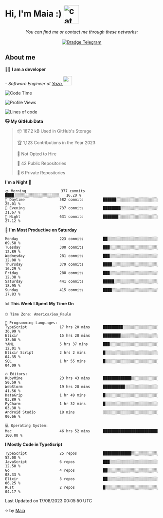 <h1 align="left">Hi, I'm Maia :) 
<img src="https://emojis.slackmojis.com/emojis/images/1643509834/36299/black-cat.gif?1643509834" width="50" height="60" align="center"  alt="cat"/>
</h1>

<p align="center">
    <i>You can find me or contact me through these networks:</i>
    <br/><br/>
    <a href="https://t.me/mrootx" target="_blank">
        <img src="https://img.shields.io/badge/-Telegram-2CA5E0?logo=telegram&style=flat&logoColor=white" alt="Bradge Telegram" />
    </a>
</p>

## About me

:technologist: <strong>I am a developer</strong> <br>

<p><em> - Software Engineer at <a href="[https://pdasolucoes.com.br](https://yazo.com.br/)">Yazo
</a><img src="https://media.giphy.com/media/WUlplcMpOCEmTGBtBW/giphy.gif" width="30"> 
</em></p>

<!--START_SECTION:waka-->
![Code Time](http://img.shields.io/badge/Code%20Time-3%2C057%20hrs%206%20mins-blue)

![Profile Views](http://img.shields.io/badge/Profile%20Views-7-blue)

![Lines of code](https://img.shields.io/badge/From%20Hello%20World%20I%27ve%20Written-508.4%20thousand%20lines%20of%20code-blue)

**🐱 My GitHub Data** 

> 📦 187.2 kB Used in GitHub's Storage 
 > 
> 🏆 1,123 Contributions in the Year 2023
 > 
> 🚫 Not Opted to Hire
 > 
> 📜 42 Public Repositories 
 > 
> 🔑 6 Private Repositories 
 > 
**I'm a Night 🦉** 

```text
🌞 Morning                377 commits         ████░░░░░░░░░░░░░░░░░░░░░   16.20 % 
🌆 Daytime                582 commits         ██████░░░░░░░░░░░░░░░░░░░   25.01 % 
🌃 Evening                737 commits         ████████░░░░░░░░░░░░░░░░░   31.67 % 
🌙 Night                  631 commits         ███████░░░░░░░░░░░░░░░░░░   27.12 % 
```
📅 **I'm Most Productive on Saturday** 

```text
Monday                   223 commits         ██░░░░░░░░░░░░░░░░░░░░░░░   09.58 % 
Tuesday                  300 commits         ███░░░░░░░░░░░░░░░░░░░░░░   12.89 % 
Wednesday                281 commits         ███░░░░░░░░░░░░░░░░░░░░░░   12.08 % 
Thursday                 379 commits         ████░░░░░░░░░░░░░░░░░░░░░   16.29 % 
Friday                   288 commits         ███░░░░░░░░░░░░░░░░░░░░░░   12.38 % 
Saturday                 441 commits         █████░░░░░░░░░░░░░░░░░░░░   18.95 % 
Sunday                   415 commits         ████░░░░░░░░░░░░░░░░░░░░░   17.83 % 
```


📊 **This Week I Spent My Time On** 

```text
🕑︎ Time Zone: America/Sao_Paulo

💬 Programming Languages: 
TypeScript               17 hrs 20 mins      █████████░░░░░░░░░░░░░░░░   36.99 % 
Elixir                   15 hrs 28 mins      ████████░░░░░░░░░░░░░░░░░   33.00 % 
YAML                     5 hrs 37 mins       ███░░░░░░░░░░░░░░░░░░░░░░   12.01 % 
Elixir Script            2 hrs 2 mins        █░░░░░░░░░░░░░░░░░░░░░░░░   04.35 % 
SQL                      1 hr 55 mins        █░░░░░░░░░░░░░░░░░░░░░░░░   04.09 % 

🔥 Editors: 
RubyMine                 23 hrs 43 mins      █████████████░░░░░░░░░░░░   50.59 % 
WebStorm                 19 hrs 28 mins      ██████████░░░░░░░░░░░░░░░   41.56 % 
DataGrip                 1 hr 49 mins        █░░░░░░░░░░░░░░░░░░░░░░░░   03.89 % 
PyCharm                  1 hr 32 mins        █░░░░░░░░░░░░░░░░░░░░░░░░   03.30 % 
Android Studio           18 mins             ░░░░░░░░░░░░░░░░░░░░░░░░░   00.66 % 

💻 Operating System: 
Mac                      46 hrs 52 mins      █████████████████████████   100.00 % 
```

**I Mostly Code in TypeScript** 

```text
TypeScript               25 repos            █████████████░░░░░░░░░░░░   52.08 % 
JavaScript               6 repos             ███░░░░░░░░░░░░░░░░░░░░░░   12.50 % 
Go                       4 repos             ██░░░░░░░░░░░░░░░░░░░░░░░   08.33 % 
Elixir                   3 repos             ██░░░░░░░░░░░░░░░░░░░░░░░   06.25 % 
Rust                     2 repos             █░░░░░░░░░░░░░░░░░░░░░░░░   04.17 % 
```




 Last Updated on 17/08/2023 00:05:50 UTC
<!--END_SECTION:waka-->

⭐️ by [Maia](https://github.com/gabrielmaialva33/)


